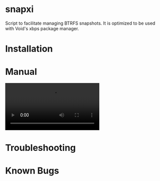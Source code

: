 # snapxi

Script to facilitate managing BTRFS snapshots. 
It is optimized to be used with Void's xbps package manager. 


# Installation

# Manual

![](videos/part-1.mov)

# Troubleshooting

# Known Bugs
